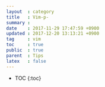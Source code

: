 ```yaml
---
layout  : category
title   : Vim-p-
summary :
date    : 2017-11-29 17:47:59 +0900
updated : 2017-12-20 13:13:21 +0900
tag     : vim
toc     : true
public  : true
parent  : Tips
latex   : false
---
```

* TOC
{:toc}


